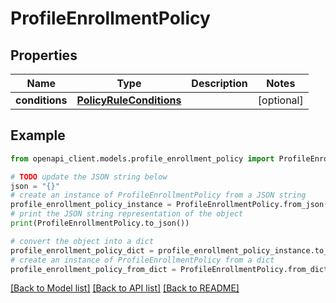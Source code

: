 # ProfileEnrollmentPolicy


## Properties

Name | Type | Description | Notes
------------ | ------------- | ------------- | -------------
**conditions** | [**PolicyRuleConditions**](PolicyRuleConditions.md) |  | [optional] 

## Example

```python
from openapi_client.models.profile_enrollment_policy import ProfileEnrollmentPolicy

# TODO update the JSON string below
json = "{}"
# create an instance of ProfileEnrollmentPolicy from a JSON string
profile_enrollment_policy_instance = ProfileEnrollmentPolicy.from_json(json)
# print the JSON string representation of the object
print(ProfileEnrollmentPolicy.to_json())

# convert the object into a dict
profile_enrollment_policy_dict = profile_enrollment_policy_instance.to_dict()
# create an instance of ProfileEnrollmentPolicy from a dict
profile_enrollment_policy_from_dict = ProfileEnrollmentPolicy.from_dict(profile_enrollment_policy_dict)
```
[[Back to Model list]](../README.md#documentation-for-models) [[Back to API list]](../README.md#documentation-for-api-endpoints) [[Back to README]](../README.md)


